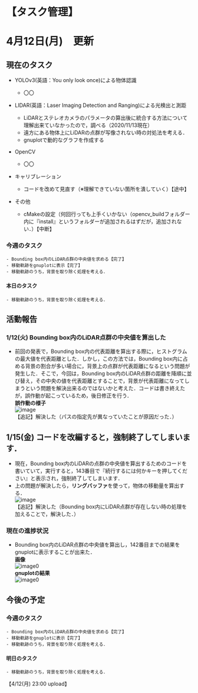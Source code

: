 # 【タスク管理】
# 4月12日(月)　更新

## 現在のタスク
- YOLOv3(英語：You only look once)による物体認識
  - 〇〇
  

- LIDAR(英語：Laser Imaging Detection and Ranging)による光検出と測距
  - LiDARとステレオカメラのパラメータの算出後に統合する方法について理解出来ていなかったので，調べる（2020/11/13現在）
  - 遠方にある物体上にLiDARの点群が写像されない時の対処法を考える．
  - gnuplotで動的なグラフを作成する
  

- OpenCV
  - 〇〇
  
  
- キャリブレーション
  - コードを改めて見直す（※理解できていない箇所を潰していく）【途中】
  
 

- その他
  - cMakeの設定（何回行っても上手くいかない（opencv_buildフォルダー内に『install』というフォルダーが追加されるはずだが，追加されない．）【中断】
   
   
   
### 今週のタスク

    - Bounding box内のLiDAR点群の中央値を求める【完了】
    - 移動軌跡をgnuplotに表示【完了】
    - 移動軌跡のうち，背景を取り除く処理を考える．
    

#### 本日のタスク

    - 移動軌跡のうち，背景を取り除く処理を考える．
    
 
 
 
   
## 活動報告
### 1/12(火) Bounding box内のLiDAR点群の中央値を算出した
- 前回の発表で，Bounding box内の代表距離を算出する際に，ヒストグラムの最大値を代表距離とした．しかし，この方法では，Bounding box内に占める背景の割合が多い場合に，背景上の点群が代表距離になるという問題が発生した．そこで，今回は，Bounding box内のLiDAR点群の距離を降順に並び替え，その中央の値を代表距離とすることで，背景が代表距離になってしまうという問題を解決出来るのではないかと考えた．コードは書き終えたが，誤作動が起こっているため，後日修正を行う．<br><strong>誤作動の様子</strong><br>![image](https://user-images.githubusercontent.com/71996012/104320727-0d963c80-5526-11eb-849d-6b952f4d7b0a.png)<br>【追記】解決した（パスの指定先が異なっていたことが原因だった．）


## 1/15(金) コードを改編すると，強制終了してしまいます．
- 現在，Bounding box内のLiDARの点群の中央値を算出するためのコードを書いていて，実行すると，143番目で『続行するには何かキーを押してください』と表示され，強制終了してしまいます．
- 上の問題が解決したら，<strong>リングバッファ</strong>を使って，物体の移動量を算出する．<br>![image](https://user-images.githubusercontent.com/71996012/104681148-ff6a3b00-5734-11eb-920c-590fd0880106.png)<br>【追記】解決した（Bounding box内にLiDAR点群が存在しない時の処理を加えることで，解決した．）


### 現在の進捗状況
- Bounding box内のLiDAR点群の中央値を算出し，142番目までの結果をgnuplotに表示することが出来た．<br><strong>画像</strong><br>![image0](https://user-images.githubusercontent.com/71996012/104681351-7b648300-5735-11eb-93d3-856c3d4ee6ee.png)<br><strong>gnuplotの結果</strong><br>![image0](https://user-images.githubusercontent.com/71996012/104681419-9d5e0580-5735-11eb-979f-174ed1b00968.png)



## 今後の予定
### 今週のタスク

    - Bounding box内のLiDAR点群の中央値を求める【完了】
    - 移動軌跡をgnuplotに表示【完了】
    - 移動軌跡のうち，背景を取り除く処理を考える．
    
    
#### 明日のタスク
    
    - 移動軌跡のうち，背景を取り除く処理を考える．
    


【4/12(月) 23:00 upload】
